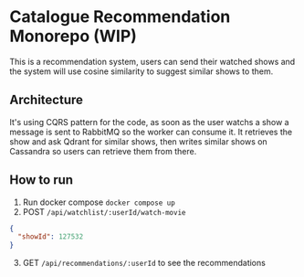 # Catalogue Recommendation Monorepo (WIP)

This is a recommendation system, users can send their watched shows and the system will use cosine similarity to suggest similar shows to them.


## Architecture

It's using CQRS pattern for the code, as soon as the user watchs a show a message is sent to RabbitMQ so the worker can consume it. It retrieves the show and ask Qdrant for similar shows, then writes similar shows on Cassandra so users can retrieve them from there.

## How to run

1. Run docker compose `docker compose up`
2. POST `/api/watchlist/:userId/watch-movie`
```json 
{
  "showId": 127532
}
```
3. GET `/api/recommendations/:userId` to see the recommendations
